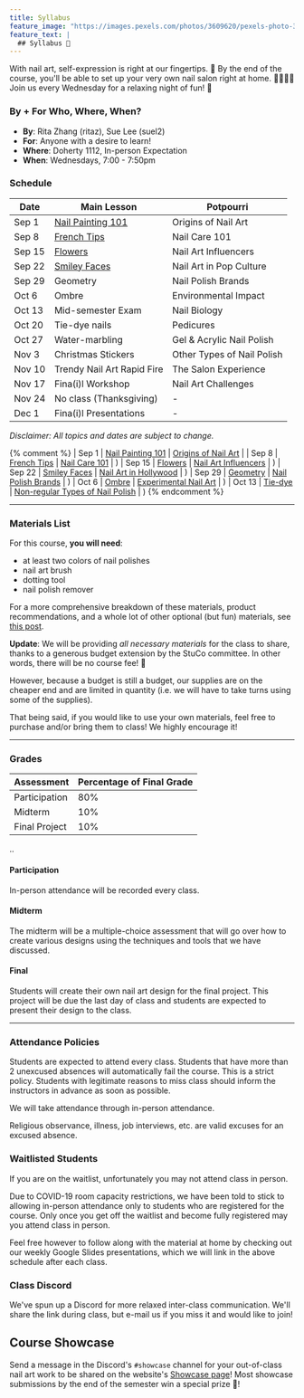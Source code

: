 ```yaml
---
title: Syllabus
feature_image: "https://images.pexels.com/photos/3609620/pexels-photo-3609620.jpeg?auto=compress&cs=tinysrgb&dpr=1&w=500"
feature_text: |
  ## Syllabus 🎨
---
```


With nail art, self-expression is right at our fingertips. 💅
By the end of the course, you'll be able to set up your very own nail salon right at home. 💆‍♀️💆‍♂️
Join us every Wednesday for a relaxing night of fun! 🤗

### By + For Who, Where, When?

- **By**: Rita Zhang (ritaz), Sue Lee (suel2)
- **For**: Anyone with a desire to learn!
- **Where**: Doherty 1112, In-person Expectation
- **When**: Wednesdays, 7:00 - 7:50pm

### Schedule

| **Date** | **Main Lesson**             | **Potpourri** |
|----------|-----------------------------|---------------|
| Sep 1    | [Nail Painting 101](https://docs.google.com/presentation/d/1_JINwJ1geOKon8OygPsuih_cFODCu8mKmhD7GK1AdkI/edit?usp=sharing)           | Origins of Nail Art |
| Sep 8    | [French Tips](https://docs.google.com/presentation/d/1eEDvLPaUoGbpomTg97ZkAQzF6FAIcQaFMYmvzz2fDBE/edit?usp=sharing)                 | Nail Care 101 |
| Sep 15   | [Flowers](https://docs.google.com/presentation/d/11G7m8WyymSBHGyLlB9aRJUTdgD0-gGyEK6xc6q8Ki4Q/edit?usp=sharing)                     | Nail Art Influencers |
| Sep 22   | [Smiley Faces](https://docs.google.com/presentation/d/1cS4URGEZypr3f0ZApUgSXRMyAKOFPa9nau556ymzb2s/edit?usp=sharing)                | Nail Art in Pop Culture |
| Sep 29   | Geometry                    | Nail Polish Brands |
| Oct 6    | Ombre                       | Environmental Impact |
| Oct 13   | Mid-semester Exam           | Nail Biology |
| Oct 20   | Tie-dye nails               | Pedicures |
| Oct 27   | Water-marbling              | Gel & Acrylic Nail Polish |
| Nov 3    | Christmas Stickers          | Other Types of Nail Polish |
| Nov 10   | Trendy Nail Art Rapid Fire  | The Salon Experience |
| Nov 17   | Fina(i)l Workshop           | Nail Art Challenges |
| Nov 24   | No class (Thanksgiving)     | - |
| Dec 1    | Fina(i)l Presentations      | - |

*Disclaimer: All topics and dates are subject to change.*

{% comment %}
| Sep 1 | [Nail Painting 101](_posts/2021-09-01-nail-101.md) | [Origins of Nail Art](_/../_posts/2021-09-01-origins.md) |
| Sep 8 | [French Tips](_posts/2021-09-08-french-tips.md) | [Nail Care 101](_posts/2021-10-13-nail-care.md) | )
| Sep 15 | [Flowers](_posts/2021-09-15-flowers.md) | [Nail Art Influencers](_posts/2021-09-08-influencers.md) | )
| Sep 22 | [Smiley Faces](_posts/2021-09-22-smiley-faces.md) | [Nail Art in Hollywood](_posts/2021-09-15-hollywood.md) | )
| Sep 29 | [Geometry](_posts/2021-09-29-geometry.md) | [Nail Polish Brands](_posts/2021-09-22-brands.md) | )
| Oct 6 | [Ombre](_posts/2021-10-06-ombre.md) | [Experimental Nail Art](_posts/2021-09-29-experimental-art.md) | )
| Oct 13 | [Tie-dye](_posts/2021-10-13-tie-dye.md) | [Non-regular Types of Nail Polish](_posts/2021-10-06-other-polishes.md) | )
{% endcomment %}


---

### Materials List

For this course, **you will need**:

- at least two colors of nail polishes
- nail art brush
- dotting tool
- nail polish remover

For a more comprehensive breakdown of these materials, product recommendations, and a whole lot of other optional (but fun) materials, see [this post](_posts/2021-09-01-materials.md).

**Update**: We will be providing *all necessary materials* for the class to share, thanks to a generous budget extension by the StuCo committee. In other words, there will be no course fee! 🥳

However, because a budget is still a budget, our supplies are on the cheaper end and are limited in quantity (i.e. we will have to take turns using some of the supplies).

That being said, if you would like to use your own materials, feel free to purchase and/or bring them to class! We highly encourage it!

---

### Grades

| **Assessment** | **Percentage of Final Grade** |
|----------------|-------------------------------|
| Participation | 80% |
| Midterm | 10% |
| Final Project | 10% |

..

#### Participation

In-person attendance will be recorded every class.

#### Midterm

The midterm will be a multiple-choice assessment that will go over how to create various designs using the techniques and tools that we have discussed.

#### Final

Students will create their own nail art design for the final project. This project will be due the last day of class and students are expected to present their design to the class.

---

### Attendance Policies

Students are expected to attend every class. Students that have more than 2 unexcused absences will automatically fail the course. This is a strict policy. Students with legitimate reasons to miss class should inform the instructors in advance as soon as possible.

We will take attendance through in-person attendance.

Religious observance, illness, job interviews, etc. are valid excuses for an excused absence.

### Waitlisted Students

If you are on the waitlist, unfortunately you may not attend class in person.

Due to COVID-19 room capacity restrictions, we have been told to stick to allowing in-person attendance only to students who are registered for the course. Only once you get off the waitlist and become fully registered may you attend class in person.

Feel free however to follow along with the material at home by checking out our weekly Google Slides presentations, which we will link in the above schedule after each class.

### Class Discord

We've spun up a Discord for more relaxed inter-class communication. We'll share the link during class, but e-mail us if you miss it and would like to join!

## Course Showcase

Send a message in the Discord's `#showcase` channel for your out-of-class nail art work to be shared on the website's [Showcase page](https://leesue630.github.io/intro-nail-art/showcase/)! Most showcase submissions by the end of the semester win a special prize 🤭!
